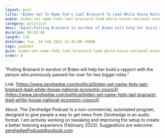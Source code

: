 ```yaml
---
layout: post
title: "Biden Set To Name Fed's Lael Brainard To Lead White House National Economic Council"
audio: biden-set-name-feds-lael-brainard-lead-white-house-national-economic-council-0
category: political
desc: "&quot;Putting Brainard in earshot of Biden will help her build a rapport with the person who previously passed her over for two bigger roles.&quot; "
duration: 00:02:06
length: 126
datetime: Tue, 14 Feb 2023 12:45:00 +0000
tags: podcast
guid: biden-set-name-feds-lael-brainard-lead-white-house-national-economic-council-0
order: 0
---
```

&quot;Putting Brainard in earshot of Biden will help her build a rapport with the person who previously passed her over for two bigger roles.&quot; 

Link: [https://www.zerohedge.com/political/biden-set-name-feds-lael-brainard-lead-white-house-national-economic-council](https://www.zerohedge.com/political/biden-set-name-feds-lael-brainard-lead-white-house-national-economic-council)

About: The Zerohedge Podcast is a non-commercial, automated program, designed to give people a way to get news from Zerohedge in an audio format.  I am actively working on tweaking and improving the setup to create a better listening experience (February 2023).  Suggestions are welcome: [zerohedgePodcast@outlook.com](mailto:zerohedgePodcast@outlook.com)